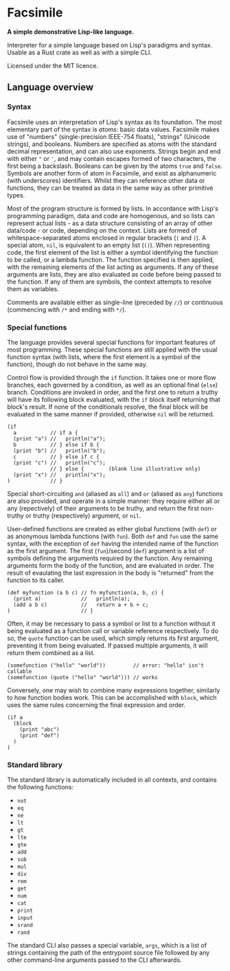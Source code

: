 # Facsimile

**A simple demonstrative Lisp-like language.**

Interpreter for a simple language based on Lisp's paradigms and syntax. Usable
as a Rust crate as well as with a simple CLI.

Licensed under the MIT licence.

## Language overview

### Syntax

Facsimile uses an interpretation of Lisp's syntax as its foundation. The most
elementary part of the syntax is _atoms_: basic data values. Facsimile makes use
of "numbers" (single-precision IEEE-754 floats), "strings" (Unicode strings),
and booleans. Numbers are specified as atoms with the standard decimal
representation, and can also use exponents. Strings begin and end with either
`"` or `'`, and may contain escapes formed of two characters, the first being a
backslash. Booleans can be given by the atoms `true` and `false`. Symbols are
another form of atom in Facsimile, and exist as alphanumeric (with underscores)
identifiers. Whilst they can reference other data or functions, they can be
treated as data in the same way as other primitive types.

Most of the program structure is formed by lists. In accordance with Lisp's
programming paradigm, data and code are homogenous, and so lists can represent
actual lists - as a data structure consisting of an array of other data/code -
or code, depending on the context. Lists are formed of whitespace-separated
atoms enclosed in regular brackets (`(` and `)`). A special atom, `nil`, is
equivalent to an empty list (`()`). When representing code, the first element of
the list is either a symbol identifying the function to be called, or a lambda
function. The function specified is then applied, with the remaining elements of
the list acting as arguments. If any of these arguments are lists, they are also
evaluated as code before being passed to the function. If any of them are
symbols, the context attempts to resolve them as variables.

Comments are available either as single-line (preceded by `//`) or continuous
(commencing with `/*` and ending with `*/`).

### Special functions

The language provides several special functions for important features of most
programming. These special functions are still applied with the usual function
syntax (with lists, where the first element is a symbol of the function), though
do not behave in the same way.

Control flow is provided through the `if` function. It takes one or more flow
branches, each governed by a condition, as well as an optional final (`else`)
branch. Conditions are invoked in order, and the first one to return a truthy
will have its following block evaluated, with the `if` block itself returning
that block's result. If none of the conditionals resolve, the final block will
be evaluated in the same manner if provided, otherwise `nil` will be returned.

```
(if
  a           // if a {
  (print "a") //   println("a");
  b           // } else if b {
  (print "b") //   println("b");
  c           // } else if c {
  (print "c") //   println("c");
              // } else {        (blank line illustrative only)
  (print "x") //   println("x");
)             // }
```

Special short-circuiting `and` (aliased as `all`) and `or` (aliased as `any`)
functions are also provided, and operate in a simple manner: they require either
all or any (repectively) of their arguments to be truthy, and return the first
non-truthy or truthy (respectively) argument, or `nil`.

User-defined functions are created as either global functions (with `def`) or as
anonymous lambda functions (with `fun`). Both `def` and `fun` use the same
syntax, with the exception of `def` having the intended name of the function as
the first argument. The first (`fun`)/second (`def`) argument is a list of
symbols defining the arguments required by the function. Any remaining arguments
form the body of the function, and are evaluated in order. The result of
evaulating the last expression in the body is "returned" from the function to
its caller.

```
(def myfunction (a b c) // fn myfunction(a, b, c) {
  (print a)             //   println(a);
  (add a b c)           //   return a + b + c;
)                       // }
```

Often, it may be necessary to pass a symbol or list to a function without it
being evaluated as a function call or variable reference respectively. To do so,
the `quote` function can be used, which simply returns its first argument,
preventing it from being evaluated. If passed multiple arguments, it will return
them combined as a list.

```
(somefunction ("hello" "world"))         // error: "hello" isn't callable
(somefunction (quote ("hello" "world"))) // works
```

Conversely, one may wish to combine many expressions together, similarly to how
function bodies work. This can be accomplished with `block`, which uses the same
rules concerning the final expression and order.

```
(if a
  (block
    (print "abc")
    (print "def")
  )
)
```

### Standard library

The standard library is automatically included in all contexts, and contains the
following functions:

- `not`
- `eq`
- `ne`
- `lt`
- `gt`
- `lte`
- `gte`
- `add`
- `sub`
- `mul`
- `div`
- `rem`
- `get`
- `num`
- `cat`
- `print`
- `input`
- `srand`
- `rand`

The standard CLI also passes a special variable, `args`, which is a list of
strings containing the path of the entrypoint source file followed by any other
command-line arguments passed to the CLI afterwards.
